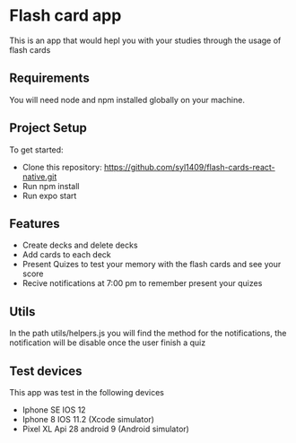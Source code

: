 # Flash card app

This is an app that would hepl you with your studies through the usage of flash cards

## Requirements
You will need node and npm installed globally on your machine.

## Project Setup

To get started:
* Clone this repository: https://github.com/syl1409/flash-cards-react-native.git
* Run npm install
* Run expo start

## Features

* Create decks and delete decks
* Add cards to each deck
* Present Quizes to test your memory with the flash cards and see your score
* Recive notifications at 7:00 pm to remember present your quizes



## Utils

In the path utils/helpers.js you will find the method for the notifications, the notification will be disable once the user finish a quiz

## Test devices

This app was test in the following devices

* Iphone SE IOS 12
* Iphone 8  IOS 11.2 (Xcode simulator)
* Pixel XL Api 28 android 9 (Android simulator)


